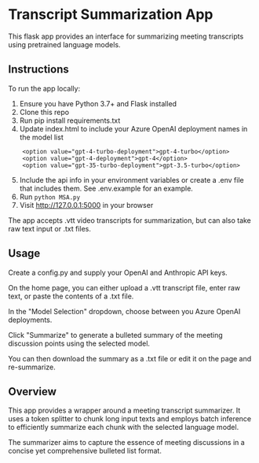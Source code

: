 # Transcript Summarization App

This flask app provides an interface for summarizing meeting transcripts using pretrained language models.

## Instructions
To run the app locally:

1. Ensure you have Python 3.7+ and Flask installed
2. Clone this repo
3. Run pip install requirements.txt
4. Update index.html to include your Azure OpenAI deployment names in the model list
```
    <option value="gpt-4-turbo-deployment">gpt-4-turbo</option>
    <option value="gpt-4-deployment">gpt-4</option>
    <option value="gpt-35-turbo-deployment">gpt-3.5-turbo</option>
```
5. Include the api info in your environment variables or create a .env file that includes them. See .env.example for an example.
6. Run `python MSA.py`
7. Visit http://127.0.0.1:5000 in your browser

The app accepts .vtt video transcripts for summarization, but can also take raw text input or .txt files. 

## Usage

Create a config.py and supply your OpenAI and Anthropic API keys.

On the home page, you can either upload a .vtt transcript file, enter raw text, or paste the contents of a .txt file. 

In the "Model Selection" dropdown, choose between you Azure OpenAI deployments.

Click "Summarize" to generate a bulleted summary of the meeting discussion points using the selected model.

You can then download the summary as a .txt file or edit it on the page and re-summarize.

## Overview
This app provides a wrapper around a meeting transcript summarizer. It uses a token splitter to chunk long input texts and employs batch inference to efficiently summarize each chunk with the selected language model.

The summarizer aims to capture the essence of meeting discussions in a concise yet comprehensive bulleted list format.
